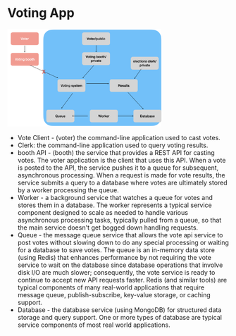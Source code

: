 # Voting App

<img src="app.png" width="350"/>


- Vote Client - (voter) the command-line application used to cast votes.
- Clerk: the command-line application used to query voting results.
- booth API - (booth) the service that provides a REST API for casting votes. The voter application is the client that uses this API. When a vote is posted to the API, the service pushes it to a queue for subsequent, asynchronous processing. When a request is made for vote results, the service submits a query to a database where votes are ultimately stored by a worker processing the queue.
- Worker - a background service that watches a queue for votes and stores them in a database. The worker represents a typical service component designed to scale as needed to handle various asynchronous processing tasks, typically pulled from a queue, so that the main service doesn't get bogged down handling requests.
- Queue - the message queue service that allows the vote api service to post votes without slowing down to do any special processing or waiting for a database to save votes. The queue is an in-memory data store (using Redis) that enhances performance by not requiring the vote service to wait on the database since database operations that involve disk I/O are much slower; consequently, the vote service is ready to continue to accept new API requests faster. Redis (and similar tools) are typical components of many real-world applications that require message queue, publish-subscribe, key-value storage, or caching support.
- Database - the database service (using MongoDB) for structured data storage and query support. One or more types of database are typical service components of most real world applications.

